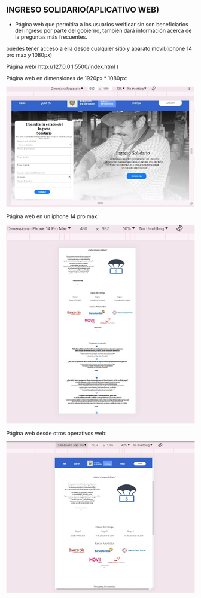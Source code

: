## INGRESO SOLIDARIO(APLICATIVO WEB)

* Página web que permitira a los usuarios verificar sin son beneficiarios del ingreso por  parte del gobierno, también dará información acerca de la preguntas más frecuentes.


puedes tener acceso a ella desde cualquier sitio y aparato movil.(iphone 14 pro max y 1080px)

Página web( http://127.0.0.1:5500/index.html )

Página web en dimensiones de 1920px * 1080px:

![alt text](pinctures/readmephoto/dimesion1080px.jpg)

Página web en un iphone 14 pro max:

![alt text](pinctures/readmephoto/iphone14promax.jpg)

Página web desde otros operativos web:

![alt text](pinctures/readmephoto/otros.jpg)